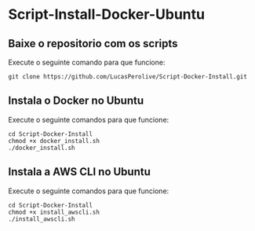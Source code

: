 # Script-Install-Docker-Ubuntu

## Baixe o repositorio com os scripts
Execute o seguinte comando para que funcione:
```
git clone https://github.com/LucasPerolive/Script-Docker-Install.git
```

## Instala o Docker no Ubuntu
Execute o seguinte comandos para que funcione:
```
cd Script-Docker-Install
chmod +x docker_install.sh
./docker_install.sh
```

## Instala a AWS CLI no Ubuntu
Execute o seguinte comandos para que funcione:
```
cd Script-Docker-Install
chmod +x install_awscli.sh
./install_awscli.sh
```
